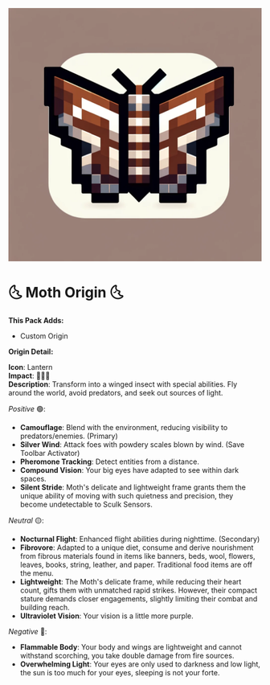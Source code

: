 <p align="center">
  <img src="https://raw.githubusercontent.com/0vergrown/Moth-Origin/main/pack.png" alt="Moth Origin cover"/>
</p>

# 🌜 Moth Origin 🌜

**This Pack Adds:**
- Custom Origin

**Origin Detail:**

**Icon**: Lantern\
**Impact**: 🔴🔴🔴\
**Description**: Transform into a winged insect with special abilities. Fly around the world, avoid predators, and seek out sources of light.

*Positive* 🟢:
- **Camouflage**: Blend with the environment, reducing visibility to predators/enemies. (Primary)
- **Silver Wind**: Attack foes with powdery scales blown by wind. (Save Toolbar Activator)
- **Pheromone Tracking**: Detect entities from a distance.
- **Compound Vision**: Your big eyes have adapted to see within dark spaces.
- **Silent Stride**: Moth's delicate and lightweight frame grants them the unique ability of moving with such quietness and precision, they become undetectable to Sculk Sensors.

*Neutral* 🟡:
- **Nocturnal Flight**: Enhanced flight abilities during nighttime. (Secondary)
- **Fibrovore**: Adapted to a unique diet, consume and derive nourishment from fibrous materials found in items like banners, beds, wool, flowers, leaves, books, string, leather, and paper. Traditional food items are off the menu.
- **Lightweight**: The Moth's delicate frame, while reducing their heart count, gifts them with unmatched rapid strikes. However, their compact stature demands closer engagements, slightly limiting their combat and building reach.
- **Ultraviolet Vision**: Your vision is a little more purple.

*Negative* 🔴:
- **Flammable Body**: Your body and wings are lightweight and cannot withstand scorching, you take double damage from fire sources.
- **Overwhelming Light**: Your eyes are only used to darkness and low light, the sun is too much for your eyes, sleeping is not your forte.

